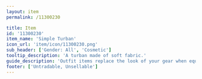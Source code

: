 ```yaml
---
layout: item
permalink: /11300230

title: Item
id: '11300230'
item_name: 'Simple Turban'
icon_url: 'item/icon/11300230.png'
sub_header: ['Gender: All', 'Cosmetic']
tooltip_description: 'A turban made of soft fabric.'
guide_description: 'Outfit items replace the look of your gear when equipped.'
footer: ['Untradable, Unsellable']
---
```

